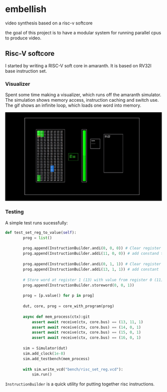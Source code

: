 # embellish
video synthesis based on a risc-v softcore

the goal of this project is to have a modular system for running parallel cpus to produce video.

## Risc-V softcore

I started by writing a RISC-V soft core in amaranth. It is based on RV32I base instruction set.

### Visualizer

Spent some time making a visualizer, which runs off the amaranth simulator. The simulation shows memory access, instruction caching and switch use. The gif shows an infinite loop, which loads one word into memory.

![CPU visualizer](img/riscv_visual.gif)

### Testing

A simple test runs sucessfully:

```python
def test_set_reg_to_value(self):
        prog = list()
        
        prog.append(InstructionBuilder.andi(0, 0, 0)) # Clear register (and with 0)
        prog.append(InstructionBuilder.addi(11, 0, 0)) # add constand to register
        
        prog.append(InstructionBuilder.andi(0, 1, 1)) # Clear register 0
        prog.append(InstructionBuilder.addi(13, 1, 1)) # add constant
        
        # Store word at register 1 (13) with value from register 0 (11)
        prog.append(InstructionBuilder.storeword(0, 0, 1))
        
        prog = [p.value() for p in prog]
        
        dut, core, prog = core_with_program(prog)
        
        async def mem_process(ctx):git
            assert await receive(ctx, core.bus) == (13, 11, 1)
            assert await receive(ctx, core.bus) == (14, 0, 1)
            assert await receive(ctx, core.bus) == (15, 0, 1)
            assert await receive(ctx, core.bus) == (16, 0, 1)
                
        sim = Simulator(dut)
        sim.add_clock(1e-8)
        sim.add_testbench(mem_process)
        
        with sim.write_vcd("bench/risc_set_reg.vcd"):
            sim.run()
```

`InstructionBuilder` is a quick utility for putting together risc instructions.